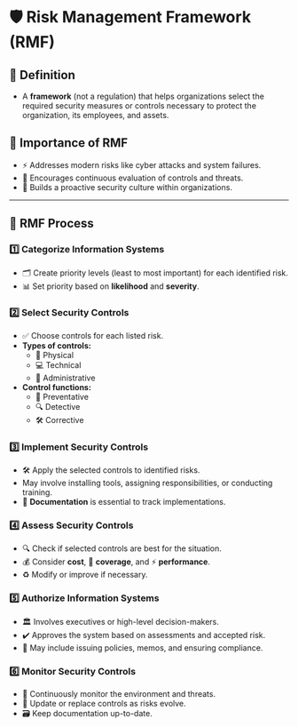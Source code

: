 # 🛡️ Risk Management Framework (RMF)

## 📖 Definition
- A **framework** (not a regulation) that helps organizations select the required security measures or controls necessary to protect the organization, its employees, and assets.

## 🌟 Importance of RMF
- ⚡ Addresses modern risks like cyber attacks and system failures.  
- 🔄 Encourages continuous evaluation of controls and threats.  
- 🏢 Builds a proactive security culture within organizations.  

---

## 📂 RMF Process

### **1️⃣ Categorize Information Systems**
- 🗂️ Create priority levels (least to most important) for each identified risk.  
- 📊 Set priority based on **likelihood** and **severity**.  

### **2️⃣ Select Security Controls**
- ✅ Choose controls for each listed risk.  
- **Types of controls:**  
  - 🏢 Physical  
  - 💻 Technical  
  - 📜 Administrative  
- **Control functions:**  
  - 🚫 Preventative  
  - 🔍 Detective  
  - 🛠️ Corrective  

### **3️⃣ Implement Security Controls**
- 🛠️ Apply the selected controls to identified risks.  
- May involve installing tools, assigning responsibilities, or conducting training.  
- 📝 **Documentation** is essential to track implementations.  

### **4️⃣ Assess Security Controls**
- 🔍 Check if selected controls are best for the situation.  
- 💰 Consider **cost**, 📏 **coverage**, and ⚡ **performance**.  
- ♻️ Modify or improve if necessary.  

### **5️⃣ Authorize Information Systems**
- 🏛️ Involves executives or high-level decision-makers.  
- ✔️ Approves the system based on assessments and accepted risk.  
- 📜 May include issuing policies, memos, and ensuring compliance.  

### **6️⃣ Monitor Security Controls**
- 📡 Continuously monitor the environment and threats.  
- 🔄 Update or replace controls as risks evolve.  
- 🗃️ Keep documentation up-to-date.  
